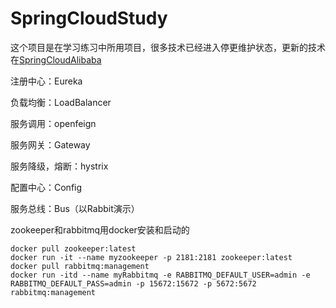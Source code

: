 # SpringCloudStudy
这个项目是在学习练习中所用项目，很多技术已经进入停更维护状态，更新的技术在[SpringCloudAlibaba](https://github.com/maize-j/SpringCloudAlibaba.git)

注册中心：Eureka

负载均衡：LoadBalancer

服务调用：openfeign

服务网关：Gateway

服务降级，熔断：hystrix

配置中心：Config

服务总线：Bus（以Rabbit演示）

zookeeper和rabbitmq用docker安装和启动的
```$xslt
docker pull zookeeper:latest
docker run -it --name myzookeeper -p 2181:2181 zookeeper:latest
docker pull rabbitmq:management
docker run -itd --name myRabbitmq -e RABBITMQ_DEFAULT_USER=admin -e RABBITMQ_DEFAULT_PASS=admin -p 15672:15672 -p 5672:5672 rabbitmq:management
```